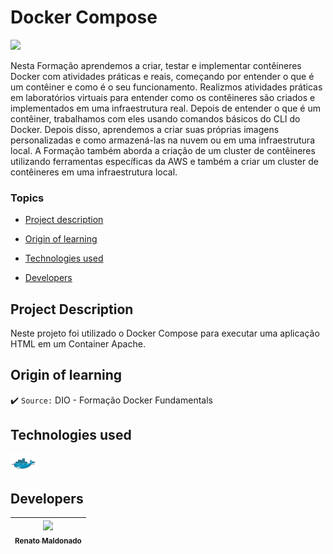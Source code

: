 # Docker Compose

<p>
   <img src="http://img.shields.io/static/v1?label=STATUS&message=DEVELOPMENT&color=RED&style=for-the-badge"/>
</p>

Nesta Formação aprendemos a criar, testar e implementar contêineres Docker com atividades práticas e reais, começando por entender o que é um contêiner e como é o seu funcionamento. Realizmos atividades práticas em laboratórios virtuais para entender como os contêineres são criados e implementados em uma infraestrutura real. Depois de entender o que é um contêiner, trabalhamos com eles usando comandos básicos do CLI do Docker. Depois disso, aprendemos a criar suas próprias imagens personalizadas e como armazená-las na nuvem ou em uma infraestrutura local. A Formação também aborda a criação de um cluster de contêineres utilizando ferramentas específicas da AWS e também a criar um cluster de contêineres em uma infraestrutura local.

### Topics

- [Project description](#Project-description)

- [Origin of learning](#Origin-of-learning)

- [Technologies used](#Technologies-used)
 
- [Developers](#Developers)

## Project Description

Neste projeto foi utilizado o Docker Compose para executar uma aplicação HTML em um Container Apache.

## Origin of learning

:heavy_check_mark: `Source:` DIO - Formação Docker Fundamentals

## Technologies used

<p>
<img align="center" alt="Renato-docker" height="30" width="40" src="https://raw.githubusercontent.com/devicons/devicon/master/icons/docker/docker-original.svg">
</p>

## Developers
| [<img src="https://avatars.githubusercontent.com/u/49447595?v=4" width=115><br><sub>Renato Maldonado</sub>](https://github.com/renthus)
| :---: |
